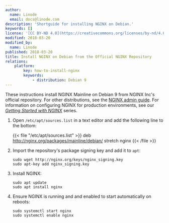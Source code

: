 ```yaml
---
author:
  name: Linode
  email: docs@linode.com
description: 'Shortguide for installing NGINX on Debian.'
keywords: []
license: '[CC BY-ND 4.0](https://creativecommons.org/licenses/by-nd/4.0)'
modified: 2018-03-20
modified_by:
  name: Linode
published: 2018-03-20
title: Install NGINX on Debian from the Official NGINX Repository
relations:
    platform:
        key: how-to-install-nginx
        keywords:
            - distribution: Debian 9
---
```


These instructions install NGINX Mainline on Debian 9 from NGINX Inc's official repository. For other distributions, see the [NGINX admin guide](https://docs.nginx.com/nginx/admin-guide/installing-nginx/installing-nginx-open-source/#installing-a-prebuilt-package). For information on configuring NGINX for production environments, see our *[Getting Started with NGINX](/docs/web-servers/nginx/nginx-installation-and-basic-setup/)* series.

1.  Open `/etc/apt/sources.list` in a text editor and add the following line to the bottom:

    {{< file "/etc/apt/sources.list" >}}
deb http://nginx.org/packages/mainline/debian/ stretch nginx
{{< /file >}}

2.  Import the repository's package signing key and add it to `apt`:

        sudo wget http://nginx.org/keys/nginx_signing.key
        sudo apt-key add nginx_signing.key

3.  Install NGINX:

        sudo apt update
        sudo apt install nginx

4.  Ensure NGINX is running and and enabled to start automatically on reboots:

        sudo systemctl start nginx
        sudo systemctl enable nginx
